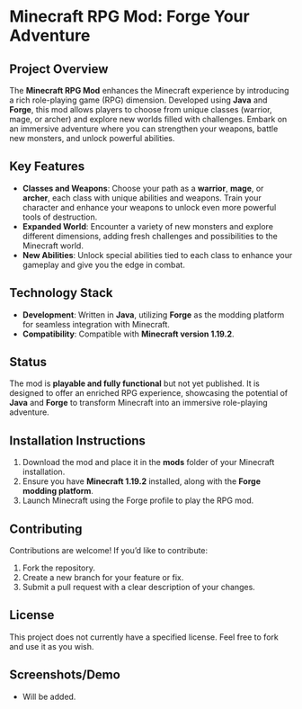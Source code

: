 # Minecraft RPG Mod: Forge Your Adventure

## Project Overview
The **Minecraft RPG Mod** enhances the Minecraft experience by introducing a rich role-playing game (RPG) dimension. Developed using **Java** and **Forge**, this mod allows players to choose from unique classes (warrior, mage, or archer) and explore new worlds filled with challenges. Embark on an immersive adventure where you can strengthen your weapons, battle new monsters, and unlock powerful abilities.

## Key Features
- **Classes and Weapons**: Choose your path as a **warrior**, **mage**, or **archer**, each class with unique abilities and weapons. Train your character and enhance your weapons to unlock even more powerful tools of destruction.
- **Expanded World**: Encounter a variety of new monsters and explore different dimensions, adding fresh challenges and possibilities to the Minecraft world.
- **New Abilities**: Unlock special abilities tied to each class to enhance your gameplay and give you the edge in combat.

## Technology Stack
- **Development**: Written in **Java**, utilizing **Forge** as the modding platform for seamless integration with Minecraft.
- **Compatibility**: Compatible with **Minecraft version 1.19.2**.

## Status
The mod is **playable and fully functional** but not yet published. It is designed to offer an enriched RPG experience, showcasing the potential of **Java** and **Forge** to transform Minecraft into an immersive role-playing adventure.

## Installation Instructions
1. Download the mod and place it in the **mods** folder of your Minecraft installation.
2. Ensure you have **Minecraft 1.19.2** installed, along with the **Forge modding platform**.
3. Launch Minecraft using the Forge profile to play the RPG mod.

## Contributing
Contributions are welcome! If you’d like to contribute:
1. Fork the repository.
2. Create a new branch for your feature or fix.
3. Submit a pull request with a clear description of your changes.

## License
This project does not currently have a specified license. Feel free to fork and use it as you wish.

## Screenshots/Demo
- Will be added.
